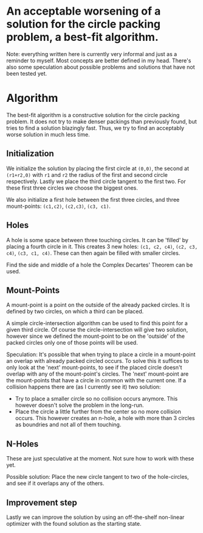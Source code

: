 # An acceptable worsening of a solution for the circle packing problem, a best-fit algorithm.

Note: everything written here is currently very informal and just as a reminder to myself. Most concepts are better defined in my head. There's also some speculation about possible problems and solutions that have not been tested yet.

# Algorithm

The best-fit algorithm is a constructive solution for the circle packing problem. It does not try to make denser packings than previously found, but tries to find a solution blazingly fast. Thus, we try to find an acceptably worse solution in much less time.

## Initialization

We initialize the solution by placing the first circle at `(0,0)`, the second at `(r1+r2,0)` with `r1` and `r2` the radius of the first and second circle respectively. Lastly we place the third circle tangent to the first two. For these first three circles we choose the biggest ones.

We also initialize a first hole between the first three circles, and three mount-points: `(c1,c2)`, `(c2,c3)`, `(c3, c1)`.

## Holes

A hole is some space between three touching circles. It can be 'filled' by placing a fourth circle in it. This creates 3 new holes: `(c1, c2, c4)`, `(c2, c3, c4)`, `(c3, c1, c4)`. These can then again be filled with smaller circles.

Find the side and middle of a hole the Complex Decartes' Theorem can be used.

## Mount-Points

A mount-point is a point on the outside of the already packed circles. It is defined by two circles, on which a third can be placed.

A simple circle-intersection algorithm can be used to find this point for a given third circle. Of course the circle-intersection will give two solution, however since we defined the mount-point to be on the 'outside' of the packed circles only one of those points will be used.

Speculation:
It's possible that when trying to place a circle in a mount-point an overlap with already packed circled occurs. To solve this it suffices to only look at the 'next' mount-points, to see if the placed circle doesn't overlap with any of the mount-point's circles. The 'next' mount-point are the mount-points that have a circle in common with the current one. If a collision happens there are (as I currently see it) two solution:

* Try to place a smaller circle so no collision occurs anymore. This however doesn't solve the problem in the long-run.
* Place the circle a little further from the center so no more collision occurs. This however creates an n-hole, a hole with more than 3 circles as boundries and not all of them touching.

## N-Holes

These are just speculative at the moment. Not sure how to work with these yet.

Possible solution: Place the new circle tangent to two of the hole-circles, and see if it overlaps any of the others.

## Improvement step

Lastly we can improve the solution by using an off-the-shelf non-linear optimizer with the found solution as the starting state.

#

